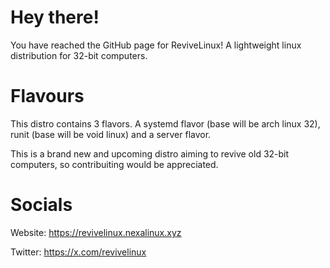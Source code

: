 # Hey there! 
You have reached the GitHub page for ReviveLinux! A lightweight linux distribution for 32-bit computers.

# Flavours
This distro contains 3 flavors. A systemd flavor (base will be arch linux 32), runit (base will be void linux) and a server flavor.

This is a brand new and upcoming distro aiming to revive old 32-bit computers, so contribuiting would be appreciated.

# Socials
Website: https://revivelinux.nexalinux.xyz

Twitter: https://x.com/revivelinux
